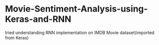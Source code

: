 # Movie-Sentiment-Analysis-using-Keras-and-RNN

tried understanding RNN implementation on IMDB Movie dataset(imported from Keras)
